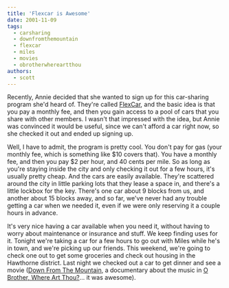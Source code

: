```yaml
---
title: 'Flexcar is Awesome'
date: 2001-11-09
tags:
  - carsharing
  - downfromthemountain
  - flexcar
  - miles
  - movies
  - obrotherwhereartthou
authors:
  - scott
---
```


Recently, Annie decided that she wanted to sign up for this car-sharing program she'd heard of. They're called [FlexCar](http://www.flexcar.com/), and the basic idea is that you pay a monthly fee, and then you gain access to a pool of cars that you share with other members. I wasn't that impressed with the idea, but Annie was convinced it would be useful, since we can't afford a car right now, so she checked it out and ended up signing up.

Well, I have to admit, the program is pretty cool. You don't pay for gas (your monthly fee, which is something like $10 covers that). You have a monthly fee, and then you pay $2 per hour, and 40 cents per mile. So as long as you're staying inside the city and only checking it out for a few hours, it's usually pretty cheap. And the cars are easily available. They're scattered around the city in little parking lots that they lease a space in, and there's a little lockbox for the key. There's one car about 9 blocks from us, and another about 15 blocks away, and so far, we've never had any trouble getting a car when we needed it, even if we were only reserving it a couple hours in advance.

It's very nice having a car available when you need it, without having to worry about maintenance or insurance and stuff. We keep finding uses for it. Tonight we're taking a car for a few hours to go out with Miles while he's in town, and we're picking up our friends. This weekend, we're going to check one out to get some groceries and check out housing in the Hawthorne district. Last night we checked out a car to get dinner and see a movie ([Down From The Mountain](http://www.intertainer.com/dftm/), a documentary about the music in [O Brother, Where Art Thou?](http://studio.go.com/movies/obrother/)... it was awesome).

